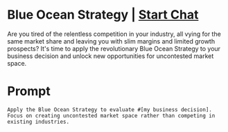 

# Blue Ocean Strategy | [Start Chat](https://gptcall.net/chat.html?data=%7B%22contact%22%3A%7B%22id%22%3A%22a2e9377f-b9da-4c16-8cd3-177da0c00fa3%22%2C%22flow%22%3Atrue%7D%7D)
<p>Are you tired of the relentless competition in your industry, all vying for the same market share and leaving you with slim margins and limited growth prospects? It's time to apply the revolutionary Blue Ocean Strategy to your business decision and unlock new opportunities for uncontested market space.</p>

# Prompt

```
Apply the Blue Ocean Strategy to evaluate #[my business decision]. Focus on creating uncontested market space rather than competing in existing industries.
```





